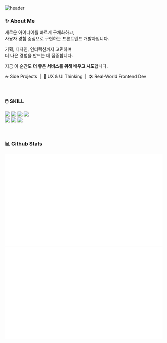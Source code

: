  ![header](https://capsule-render.vercel.app/api?type=waving&color=355e9e&height=200&section=header&fontSize=40&animation=twinkling&text=DAVIDYANG)
<br>

<h3><b>✨ About Me</b></h3>
새로운 아이디어를 빠르게 구체화하고, <br>
사용자 경험 중심으로 구현하는 프론트엔드 개발자입니다.

<br>

기획, 디자인, 인터랙션까지 고민하며 <br>
더 나은 경험을 만드는 데 집중합니다.

지금 이 순간도 **더 좋은 서비스를 위해 배우고 시도**합니다.  <br>

<p>☕ Side Projects &nbsp;|&nbsp; 🧩 UX & UI Thinking &nbsp;|&nbsp; 🛠 Real-World Frontend Dev</p>

<br>

<h3><b>🖱️ SKILL </b></h3>

<img src="https://img.shields.io/badge/JavaScript-F7DF1E?style=flat-square&logo=JavaScript&logoColor=white"/></a>
<img src="https://img.shields.io/badge/Vue.js-4FC08D?style=flat-square&logo=Vue.js&logoColor=white"/></a>
<img src="https://img.shields.io/badge/React-61DAFB?style=flat-square&logo=React&logoColor=white"/></a>
<img src="https://img.shields.io/badge/Next.js-000000?style=flat-square&logo=Next.js&logoColor=white"/></a>
<br>
<img src="https://img.shields.io/badge/Figma-F24E1E?style=flat-square&logo=Figma&logoColor=white"/></a>
<img src="https://img.shields.io/badge/TypeScript-3178C6?style=flat-square&logo=TypeScript&logoColor=white"/></a>
<img src="https://img.shields.io/badge/Node.js-339933?style=flat-square&logo=Node.js&logoColor=white"/></a>

<br>

### 📊 Github Stats
<a href='https://github.com/rahul-jha98/github-stats-transparent'>

![Stats Overview](https://raw.githubusercontent.com/ydw1996/github-stats-transparent/output/generated/overview.svg)
![Most Used Languages](https://raw.githubusercontent.com/ydw1996/github-stats-transparent/output/generated/languages.svg)

</a>

<br>
